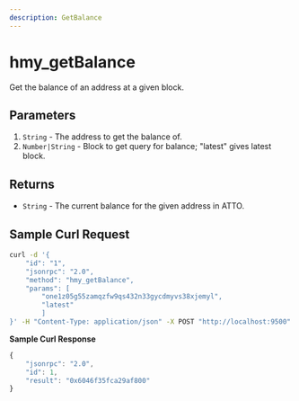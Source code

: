 ```yaml
---
description: GetBalance
---
```


# hmy\_getBalance

Get the balance of an address at a given block.

## Parameters

1. `String` - The address to get the balance of.
2. `Number|String` - Block to get query for balance; "latest" gives latest block.

## Returns

* `String` - The current balance for the given address in ATTO.

## Sample Curl Request

```bash
curl -d '{
    "id": "1",
    "jsonrpc": "2.0",
    "method": "hmy_getBalance",
    "params": [
        "one1z05g55zamqzfw9qs432n33gycdmyvs38xjemyl", 
        "latest"
        ]
}' -H "Content-Type: application/json" -X POST "http://localhost:9500"
```

**Sample Curl Response**

```javascript
{
    "jsonrpc": "2.0",
    "id": 1,
    "result": "0x6046f35fca29af800"
}
```

